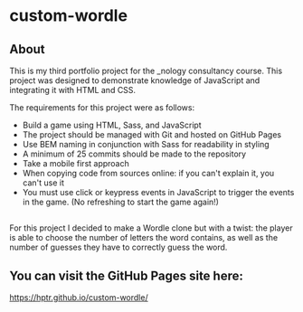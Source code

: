 # custom-wordle

## About

This is my third portfolio project for the _nology consultancy course. This project was designed to demonstrate knowledge of JavaScript and integrating it with HTML and CSS.

The requirements for this project were as follows:

- Build a game using HTML, Sass, and JavaScript
- The project should be managed with Git and hosted on GitHub Pages
- Use BEM naming in conjunction with Sass for readability in styling
- A minimum of 25 commits should be made to the repository
- Take a mobile first approach
- When copying code from sources online: if you can't explain it, you can't use it
- You must use click or keypress events in JavaScript to trigger the events in the game. (No refreshing to start the game again!)

##

For this project I decided to make a Wordle clone but with a twist: the player is able to choose the number of letters the word contains, as well as the number of guesses they have to correctly guess the word.

## You can visit the GitHub Pages site here:

https://hptr.github.io/custom-wordle/